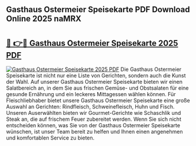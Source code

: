 ## Gasthaus Ostermeier Speisekarte PDF Download Online 2025 naMRX

# <h2><a href="http://gc9bxtb.nevu.top/?p=Gasthaus+Ostermeier+Speisekarte">🔗 👉🔴 Gasthaus Ostermeier Speisekarte 2025 PDF</a></h2>

[![Gasthaus Ostermeier Speisekarte 2025 PDF](https://i.imgur.com/dBaPXMq.png)](http://gc9bxtb.nevu.top/?p=Gasthaus+Ostermeier+Speisekarte)
Die Gasthaus Ostermeier Speisekarte ist nicht nur eine Liste von Gerichten, sondern auch die Kunst der Wahl. Auf unserer Gasthaus Ostermeier Speisekarte bieten wir einen Salatbereich an, in dem Sie aus frischen Gemüse- und Obstsalaten für eine gesunde Ernährung und ein leckeres Mittagessen wählen können. Für Fleischliebhaber bietet unsere Gasthaus Ostermeier Speisekarte eine große Auswahl an Gerichten: Rindfleisch, Schweinefleisch, Huhn und Fisch. Unseren Auserwählten bieten wir Gourmet-Gerichte wie Schaschlik und Steak an, die auf frischem Feuer zubereitet werden. Wenn Sie sich nicht entscheiden können, was Sie von der Gasthaus Ostermeier Speisekarte wünschen, ist unser Team bereit zu helfen und Ihnen einen angenehmen und komfortablen Service zu bieten.
